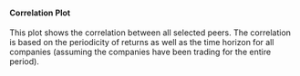 #### Correlation Plot

This plot shows the correlation between all selected peers.  The correlation is based on the periodicity of returns as well as the time horizon for all companies (assuming the companies have been trading for the entire period).